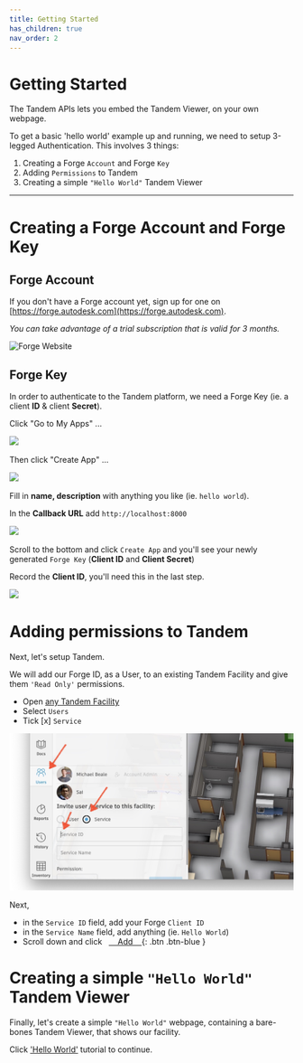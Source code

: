 ```yaml
---
title: Getting Started
has_children: true
nav_order: 2
---
```


# Getting Started

The Tandem APIs lets you embed the Tandem Viewer, on your own webpage.

To get a basic 'hello world' example up and running, we need to setup 3-legged Authentication.  This involves 3 things:

1. Creating a Forge `Account` and Forge `Key`
2. Adding `Permissions` to Tandem
3. Creating a simple `"Hello World"` Tandem Viewer


<hr>

# Creating a Forge Account and Forge Key

## Forge Account

If you don't have a Forge account yet, sign up for one on [https://forge.autodesk.com](https://forge.autodesk.com). 

*You can take advantage of a trial subscription that is valid for 3 months.*

![Forge Website](https://forge-tutorials.autodesk.io/assets/images/sign-up-04916e05b3a5630a7fdc4bc7a839fb81.webp)



## Forge Key

In order to authenticate to the Tandem platform, we need a Forge Key (ie. a client **ID** & client **Secret**).

Click "Go to My Apps" ...

![](https://forge-tutorials.autodesk.io/assets/images/my-apps-89a0250d6aa50f7b695db9e392e5170c.webp)


Then click "Create App" ...

![](https://forge-tutorials.autodesk.io/assets/images/create-app-18798490284b75925859bcf1da83321c.webp)


Fill in **name, description** with anything you like (ie. `hello world`). 

In the **Callback URL** add `http://localhost:8000`

![](https://forge-tutorials.autodesk.io/assets/images/app-information-ed6c0207a443d2e07061589042907b92.webp)

Scroll to the bottom and click `Create App` and you'll see your newly generated `Forge Key` (**Client ID** and **Client Secret**)

Record the **Client ID**, you'll need this in the last step.

![](https://forge-tutorials.autodesk.io/assets/images/app-ready-a72c66d869628d2b0fa3c03d9d407bfd.webp)

# Adding permissions to Tandem

Next, let's setup Tandem.  

We will add our Forge ID, as a User, to an existing Tandem Facility and give them `'Read Only'` permissions. 

- Open [any Tandem Facility](tandem.autodesk.com)
- Select `Users`
- Tick [x] `Service`


![](../img/tandem-clientid.jpg)

Next,

- in the `Service ID` field, add your Forge `Client ID`
- in the `Service Name` field, add anything (ie. `Hello World`)
- Scroll down and click &nbsp;&nbsp;[ &nbsp;&nbsp;&nbsp;Add&nbsp;&nbsp;&nbsp; ](https://tandem.autodesk.com){: .btn .btn-blue }



# Creating a simple `"Hello World"` Tandem Viewer

Finally, let's create a simple `"Hello World"` webpage, containing a bare-bones Tandem Viewer, that shows our facility.

Click ['Hello World'](helloworld.md) tutorial to continue.

